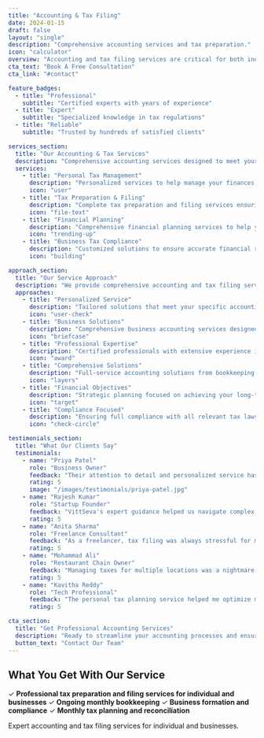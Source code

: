 ```yaml
---
title: "Accounting & Tax Filing"
date: 2024-01-15
draft: false
layout: "single"
description: "Comprehensive accounting services and tax preparation."
icon: "calculator"
overview: "Accounting and tax filing services are critical for both individuals and businesses to achieve and maintain financial compliance including bookkeeping and tax planning and compliance from professionals and filing."
cta_text: "Book A Free Consultation"
cta_link: "#contact"

feature_badges:
  - title: "Professional"
    subtitle: "Certified experts with years of experience"
  - title: "Expert"
    subtitle: "Specialized knowledge in tax regulations"
  - title: "Reliable"
    subtitle: "Trusted by hundreds of satisfied clients"

services_section:
  title: "Our Accounting & Tax Services"
  description: "Comprehensive accounting services designed to meet your financial reporting and compliance with tax laws and other that may affect your business from time to time and support that ensures compliance and tax optimization."
  services:
    - title: "Personal Tax Management"
      description: "Personalized services to help manage your finances and minimize tax liability with expert guidance."
      icon: "user"
    - title: "Tax Preparation & Filing"
      description: "Complete tax preparation and filing services ensuring accuracy and compliance with current tax laws."
      icon: "file-text"
    - title: "Financial Planning"
      description: "Comprehensive financial planning services to help you achieve your personal financial objectives."
      icon: "trending-up"
    - title: "Business Tax Compliance"
      description: "Customized solutions to ensure accurate financial reporting and compliance with business tax laws."
      icon: "building"

approach_section:
  title: "Our Service Approach"
  description: "We provide comprehensive accounting and tax filing services designed to meet your financial objectives and compliance through individual and business solutions."
  approaches:
    - title: "Personalized Service"
      description: "Tailored solutions that meet your specific accounting and tax requirements for optimal results."
      icon: "user-check"
    - title: "Business Solutions"
      description: "Comprehensive business accounting services designed to streamline your financial operations."
      icon: "briefcase"
    - title: "Professional Expertise"
      description: "Certified professionals with extensive experience in accounting and tax compliance."
      icon: "award"
    - title: "Comprehensive Solutions"
      description: "Full-service accounting solutions from bookkeeping to complex tax planning strategies."
      icon: "layers"
    - title: "Financial Objectives"
      description: "Strategic planning focused on achieving your long-term financial goals and objectives."
      icon: "target"
    - title: "Compliance Focused"
      description: "Ensuring full compliance with all relevant tax laws and accounting standards."
      icon: "check-circle"

testimonials_section:
  title: "What Our Clients Say"
  testimonials:
    - name: "Priya Patel"
      role: "Business Owner"
      feedback: "Their attention to detail and personalized service has helped my business save thousands in taxes while staying completely compliant."
      rating: 5
      image: "/images/testimonials/priya-patel.jpg"
    - name: "Rajesh Kumar"
      role: "Startup Founder"
      feedback: "VittSeva's expert guidance helped us navigate complex tax regulations during our funding rounds. Their proactive approach saved us both time and money."
      rating: 5
    - name: "Anita Sharma"
      role: "Freelance Consultant"
      feedback: "As a freelancer, tax filing was always stressful for me. VittSeva made it simple and transparent. I now have complete peace of mind about my taxes."
      rating: 5
    - name: "Mohammad Ali"
      role: "Restaurant Chain Owner"
      feedback: "Managing taxes for multiple locations was a nightmare until we found VittSeva. Their systematic approach and monthly reporting has been game-changing."
      rating: 5
    - name: "Kavitha Reddy"
      role: "Tech Professional"
      feedback: "The personal tax planning service helped me optimize my investments and save significantly on taxes. Highly recommend their professional approach."
      rating: 5

cta_section:
  title: "Get Professional Accounting Services"
  description: "Ready to streamline your accounting processes and ensure compliance? Contact our team today for a comprehensive consultation."
  button_text: "Contact Our Team"
---
```


## What You Get With Our Service

✓ **Professional tax preparation and filing services for individual and businesses**
✓ **Ongoing monthly bookkeeping**
✓ **Business formation and compliance**
✓ **Monthly tax planning and reconciliation**

Expert accounting and tax filing services for individual and businesses.